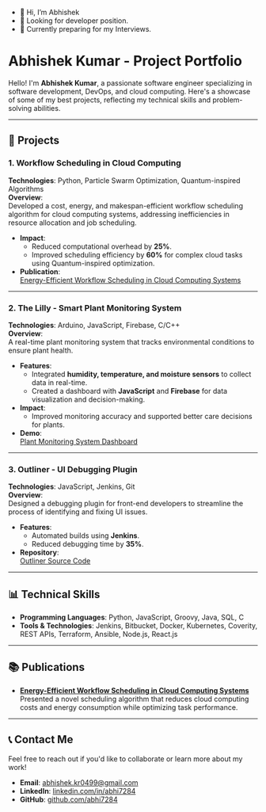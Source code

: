 - 👋 Hi, I’m Abhishek
- 👀 Looking for developer position.
- 🌱 Currently preparing for my Interviews.
# **Abhishek Kumar - Project Portfolio**

Hello! I'm **Abhishek Kumar**, a passionate software engineer specializing in software development, DevOps, and cloud computing. Here's a showcase of some of my best projects, reflecting my technical skills and problem-solving abilities.

---

## **📂 Projects**

### **1. Workflow Scheduling in Cloud Computing**  
**Technologies**: Python, Particle Swarm Optimization, Quantum-inspired Algorithms  
**Overview**:  
Developed a cost, energy, and makespan-efficient workflow scheduling algorithm for cloud computing systems, addressing inefficiencies in resource allocation and job scheduling.  
- **Impact**:  
  - Reduced computational overhead by **25%**.  
  - Improved scheduling efficiency by **60%** for complex cloud tasks using Quantum-inspired optimization.  
- **Publication**:  
  [Energy-Efficient Workflow Scheduling in Cloud Computing Systems](https://www.researchgate.net/publication/384573849_Energy_Efficient_Workflow_Scheduling_in_Cloud_Computing_Systems_using_Particle_Swarm_Optimization)  

---

### **2. The Lilly - Smart Plant Monitoring System**  
**Technologies**: Arduino, JavaScript, Firebase, C/C++  
**Overview**:  
A real-time plant monitoring system that tracks environmental conditions to ensure plant health.  
- **Features**:  
  - Integrated **humidity, temperature, and moisture sensors** to collect data in real-time.  
  - Created a dashboard with **JavaScript** and **Firebase** for data visualization and decision-making.  
- **Impact**:  
  - Improved monitoring accuracy and supported better care decisions for plants.  
- **Demo**:  
  [Plant Monitoring System Dashboard](https://plant-monitoring-webapp.pages.dev)  

---

### **3. Outliner - UI Debugging Plugin**  
**Technologies**: JavaScript, Jenkins, Git  
**Overview**:  
Designed a debugging plugin for front-end developers to streamline the process of identifying and fixing UI issues.  
- **Features**:  
  - Automated builds using **Jenkins**.  
  - Reduced debugging time by **35%**.  
- **Repository**:  
  [Outliner Source Code](https://github.com/abhi7284/chrome-extension-outliner)  

---

## **📊 Technical Skills**
- **Programming Languages**: Python, JavaScript, Groovy, Java, SQL, C  
- **Tools & Technologies**: Jenkins, Bitbucket, Docker, Kubernetes, Coverity, REST APIs, Terraform, Ansible, Node.js, React.js  

---

## **📚 Publications**
- **[Energy-Efficient Workflow Scheduling in Cloud Computing Systems](https://www.researchgate.net/publication/384573849_Energy_Efficient_Workflow_Scheduling_in_Cloud_Computing_Systems_using_Particle_Swarm_Optimization)**  
Presented a novel scheduling algorithm that reduces cloud computing costs and energy consumption while optimizing task performance.  

---

## **📞 Contact Me**
Feel free to reach out if you'd like to collaborate or learn more about my work!  
- **Email**: abhishek.kr0499@gmail.com  
- **LinkedIn**: [linkedin.com/in/abhi7284](https://linkedin.com/in/abhi7284)  
- **GitHub**: [github.com/abhi7284](https://github.com/abhi7284)  


<!---
abhi7284/abhi7284 is a ✨ special ✨ repository because its `README.md` (this file) appears on your GitHub profile.
You can click the Preview link to take a look at your changes.
--->
